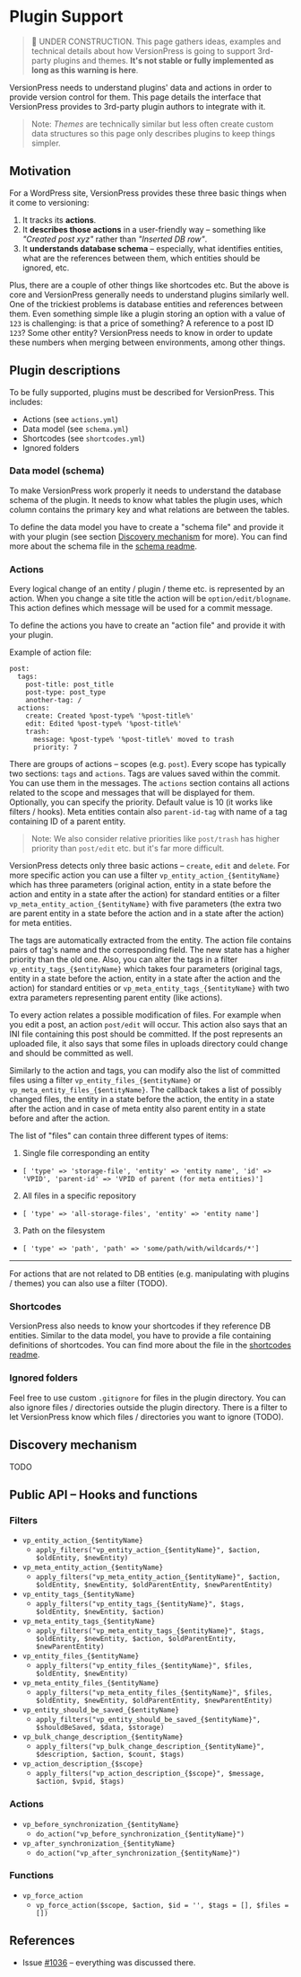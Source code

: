 # Plugin Support

> :construction: UNDER CONSTRUCTION. This page gathers ideas, examples and technical details about how VersionPress is going to support 3rd-party plugins and themes. **It's not stable or fully implemented as long as this warning is here**.

VersionPress needs to understand plugins' data and actions in order to provide version control for them. This page details the interface that VersionPress provides to 3rd-party plugin authors to integrate with it.

> Note: *Themes* are technically similar but less often create custom data structures so this page only describes plugins to keep things simpler.  


## Motivation

For a WordPress site, VersionPress provides these three basic things when it come to versioning:

1. It tracks its **actions**.
2. It **describes those actions** in a user-friendly way – something like *"Created post xyz"* rather than *"Inserted DB row"*.
3. It **understands database schema** – especially, what identifies entities, what are the references between them, which entities should be ignored, etc.

Plus, there are a couple of other things like shortcodes etc. But the above is core and VersionPress generally needs to understand plugins similarly well. One of the trickiest problems is database entities and references between them. Even something simple like a plugin storing an option with a value of `123` is challenging: is that a price of something? A reference to a post ID `123`? Some other entity? VersionPress needs to know in order to update these numbers when merging between environments, among other things.


## Plugin descriptions

To be fully supported, plugins must be described for VersionPress. This includes:

- Actions (see `actions.yml`)
- Data model (see `schema.yml`)
- Shortcodes (see `shortcodes.yml`)
- Ignored folders

### Data model (schema)

To make VersionPress work properly it needs to understand the database schema of the plugin. It needs to know what tables the plugin uses, which column contains the primary key and what relations are between the tables.

To define the data model you have to create a "schema file" and provide it with your plugin (see section [Discovery mechanism](#discovery-mechanism) for more). You can find more about the schema file in the [schema readme](../plugins/versionpress/.versionpress/schema-readme.md).


### Actions

Every logical change of an entity / plugin / theme etc. is represented by an action. When you change a site title the action will be `option/edit/blogname`. This action defines which message will be used for a commit message.

To define the actions you have to create an "action file" and provide it with your plugin.

Example of action file:

    post:
      tags:
        post-title: post_title
        post-type: post_type
        another-tag: /
      actions:
        create: Created %post-type% '%post-title%'
        edit: Edited %post-type% '%post-title%'
        trash:
          message: %post-type% '%post-title%' moved to trash
          priority: 7

There are groups of actions – scopes (e.g. `post`). Every scope has typically two sections: `tags` and `actions`. Tags are values saved within the commit. You can use them in the messages. The `actions` section contains all actions related to the scope and messages that will be displayed for them. Optionally, you can specify the priority. Default value is 10 (it works like filters / hooks). Meta entities contain also `parent-id-tag` with name of a tag containing ID of a parent entity.

> Note: We also consider relative priorities like `post/trash` has higher priority than `post/edit` etc. but it's far more difficult.

VersionPress detects only three basic actions – `create`, `edit` and `delete`. For more specific action you can use a filter `vp_entity_action_{$entityName}` which has three parameters (original action, entity in a state before the action and entity in a state after the action) for standard entities or a filter `vp_meta_entity_action_{$entityName}` with five parameters (the extra two are parent entity in a state before the action and in a state after the action) for meta entities.

The tags are automatically extracted from the entity. The action file contains pairs of tag's name and the corresponding field. The new state has a higher priority than the old one. Also, you can alter the tags in a filter `vp_entity_tags_{$entityName}` which takes four parameters (original tags, entity in a state before the action, entity in a state after the action and the action) for standard entities or `vp_meta_entity_tags_{$entityName}` with two extra parameters representing parent entity (like actions).

To every action relates a possible modification of files. For example when you edit a post, an action `post/edit` will occur. This action also says that an INI file containing this post should be committed. If the post represents an uploaded file, it also says that some files in uploads directory could change and should be committed as well.

Similarly to the action and tags, you can modify also the list of committed files using a filter `vp_entity_files_{$entityName}` or `vp_meta_entity_files_{$entityName}`. The callback takes a list of possibly changed files, the entity in a state before the action, the entity in a state after the action and in case of meta entity also parent entity in a state before and after the action.

The list of "files" can contain three different types of items:

1) Single file corresponding an entity
 - `[ 'type' => 'storage-file', 'entity' => 'entity name',
    'id' => 'VPID', 'parent-id' => 'VPID of parent (for meta entities)']`

2) All files in a specific repository
 - `[ 'type' => 'all-storage-files', 'entity' => 'entity name']`

3) Path on the filesystem
- `[ 'type' => 'path', 'path' => 'some/path/with/wildcards/*']`

---

For actions that are not related to DB entities (e.g. manipulating with plugins / themes) you can also use a filter (TODO).

### Shortcodes

VersionPress also needs to know your shortcodes if they reference DB entities. Similar to the data model, you have to provide a file containing definitions of shortcodes. You can find more about the file in the [shortcodes readme](../plugins/versionpress/.versionpress/shortcodes-readme.md).

### Ignored folders

Feel free to use custom `.gitignore` for files in the plugin directory. You can also ignore files / directories outside the plugin directory. There is a filter to let VersionPress know which files / directories you want to ignore (TODO).


## Discovery mechanism

TODO


## Public API – Hooks and functions

### Filters

 - `vp_entity_action_{$entityName}`
   - `apply_filters("vp_entity_action_{$entityName}", $action, $oldEntity, $newEntity)`
 - `vp_meta_entity_action_{$entityName}`
   - `apply_filters("vp_meta_entity_action_{$entityName}", $action, $oldEntity, $newEntity, $oldParentEntity, $newParentEntity)`
 - `vp_entity_tags_{$entityName}`
   - `apply_filters("vp_entity_tags_{$entityName}", $tags, $oldEntity, $newEntity, $action)`
 - `vp_meta_entity_tags_{$entityName}`
   - `apply_filters("vp_meta_entity_tags_{$entityName}", $tags, $oldEntity, $newEntity, $action, $oldParentEntity, $newParentEntity)`
 - `vp_entity_files_{$entityName}`
   - `apply_filters("vp_entity_files_{$entityName}", $files, $oldEntity, $newEntity)`
 - `vp_meta_entity_files_{$entityName}`
   - `apply_filters("vp_meta_entity_files_{$entityName}", $files, $oldEntity, $newEntity, $oldParentEntity, $newParentEntity)`
 - `vp_entity_should_be_saved_{$entityName}`
   - `apply_filters("vp_entity_should_be_saved_{$entityName}", $shouldBeSaved, $data, $storage)`
 - `vp_bulk_change_description_{$entityName}`
   - `apply_filters("vp_bulk_change_description_{$entityName}", $description, $action, $count, $tags)`
 - `vp_action_description_{$scope}`
   - `apply_filters("vp_action_description_{$scope}", $message, $action, $vpid, $tags)`

### Actions

 - `vp_before_synchronization_{$entityName}`
   - `do_action("vp_before_synchronization_{$entityName}")`
 - `vp_after_synchronization_{$entityName}`
   - `do_action("vp_after_synchronization_{$entityName}")`

### Functions

 - `vp_force_action`
   - `vp_force_action($scope, $action, $id = '', $tags = [], $files = [])`

## References

- Issue [#1036](https://github.com/versionpress/versionpress/issues/1036) – everything was discussed there.
